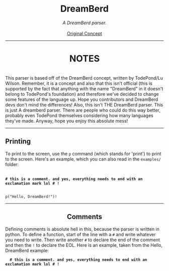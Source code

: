 <style>
  .example1 {
    background-color: #181818;
    color: #055099;
  }
</style>
<div align="center">
  <h1>DreamBerd</h1>
  <i>A DreamBerd parser.</i>
  <br><br>
  <a href="https://github.com/TodePond/DreamBerd">Original Concept</a>
  <hr>
  <h1>NOTES</h1>
</div>
<br>
This parser is based off of the DreamBerd concept, written by TodePond/Lu Wilson.
Remember, it is a concept and also that this isn't official (this is supported
by the fact that anything with the name "DreamBerd" in it doesn't belong to TodePond's
foundation) and therefore we've decided to change some features of the language up.
Hope you contributors and DreamBerd devs don't mind the differences! Also, this isn't
THE DreamBerd parser. This is just A dreamberd parser. There are people who could do
this way better, probably even TodePond themselves considering how many languages
they've made. Anyway, hope you enjoy this absolute mess!
  <hr>
  <h2>Printing</h2>
</div>
To print to the screen, use the <code>p</code> command (which stands for 'print') to print
to the screen. Here's an example, which you can also read in the <code>examples/</code>
folder:
<br><br>
<code class="example">
<b># this is a comment. and yes, everything needs to end with an exclamation mark lol # !</b>
<br>
p("Hello, DreamBerd!")!
</code>
<div align="center">
  <hr>
  <h2>Comments</h2>
</div>
Defining comments is absolute hell in this, because the parser is written in python. To
define a function, start of the line with a <code>#</code> and write whatever you need to
write. Then write another <code>#</code> to declare the end of the comment and then the
<code>!</code> to declare the EOL. Here is an example, taken from the Hello, DreamBerd
example:
<br>
<code class="example">
  <b># this is a comment. and yes, everything needs to end with an exclamation mark lol # !</b>
</code>